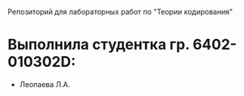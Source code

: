 Репозиторий для лабораторных работ по "Теории кодирования"
# Выполнила студентка гр. 6402-010302D:
- Леопаева Л.А.

